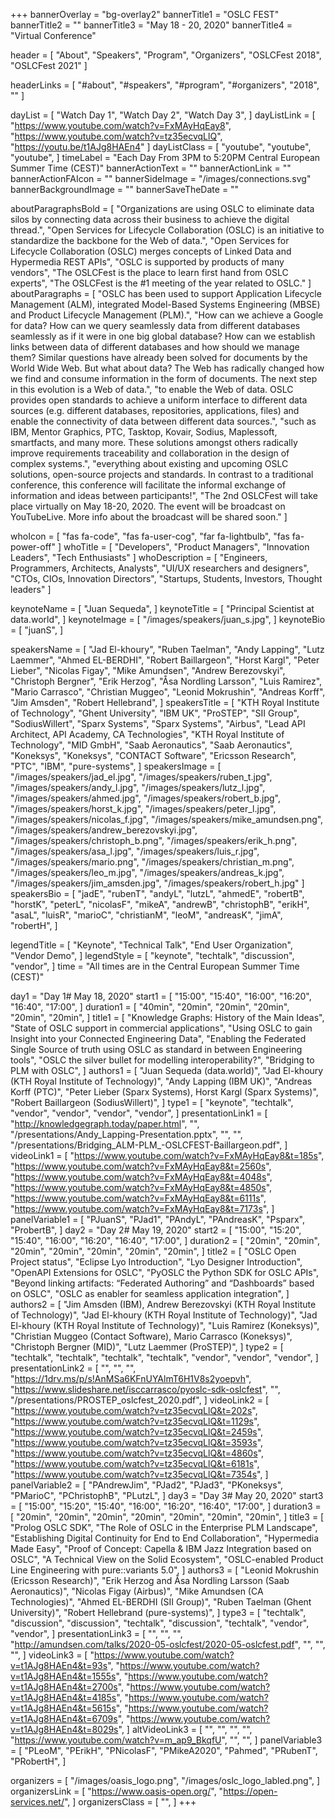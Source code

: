 +++
bannerOverlay = "bg-overlay2"
bannerTitle1 = "OSLC FEST"
bannerTitle2 = ""
bannerTitle3 = "May 18 - 20, 2020"
bannerTitle4 = "Virtual Conference"


header = [
  "About",
  "Speakers",
  "Program",
  "Organizers",
  "OSLCFest 2018",
  "OSLCFest 2021"
]

headerLinks = [
  "#about",
  "#speakers",
  "#program",
  "#organizers",
  "2018",
  ""
]

dayList = [
  "Watch Day 1",
  "Watch Day 2",
  "Watch Day 3",
]
dayListLink = [
  "https://www.youtube.com/watch?v=FxMAyHqEay8",
  "https://www.youtube.com/watch?v=tz35ecvqLlQ",
  "https://youtu.be/t1AJg8HAEn4"
]
dayListClass = [
  "youtube",
  "youtube",
  "youtube",
]
timeLabel = "Each Day From 3PM to 5:20PM Central European Summer Time (CEST)"
bannerActionText = ""
bannerActionLink = ""
bannerActionFAIcon = ""
bannerSideImage = "/images/connections.svg"
bannerBackgroundImage = ""
bannerSaveTheDate = ""

aboutParagraphsBold = [
  "Organizations are using OSLC to eliminate data silos by connecting data across their business to achieve the digital thread.",
  "Open Services for Lifecycle Collaboration (OSLC) is an initiative to standardize the backbone for the Web of data.",
  "Open Services for Lifecycle Collaboration (OSLC) merges concepts of Linked Data and Hypermedia REST APIs",
  "OSLC is supported by products of many vendors",
  "The OSLCFest is the place to learn first hand from OSLC experts",
  "The OSLCFest is the #1 meeting of the year related to OSLC."
]
aboutParagraphs = [
  "OSLC has been used to support Application Lifecycle Management (ALM), integrated Model-Based Systems Engineering (MBSE) and Product Lifecycle Management (PLM).",
  "How can we achieve a Google for data? How can we query seamlessly data from different databases seamlessly as if it were in one big global database? How can we establish links between data of different databases and how should we manage them? Similar questions have already been solved for documents by the World Wide Web. But what about data? The Web has radically changed how we find and consume information in the form of documents. The next step in this evolution is a Web of data.",
  "to enable the Web of data. OSLC provides open standards to achieve a uniform interface to different data sources (e.g. different databases, repositories, applications, files) and enable the connectivity of data between different data sources.",
  "such as IBM, Mentor Graphics, PTC, Tasktop, Kovair, Sodius, Maplessoft, smartfacts, and many more. These solutions amongst others radically improve requirements traceability and collaboration in the design of complex systems.",
  "everything about existing and upcoming OSLC solutions, open-source projects and standards. In contrast to a traditional conference, this conference will facilitate the informal exchange of information and ideas between participants!",
  "The 2nd OSLCFest will take place virtually on May 18-20, 2020. The event will be broadcast on YouTubeLive. More info about the broadcast will be shared soon."
]

whoIcon = [
  "fas fa-code",
  "fas fa-user-cog",
  "far fa-lightbulb",
  "fas fa-power-off"
]
whoTitle = [
  "Developers",
  "Product Managers",
  "Innovation Leaders",
  "Tech Enthusiasts"
]
whoDescription = [
  "Engineers, Programmers, Architects, Analysts",
  "UI/UX researchers and designers",
  "CTOs, CIOs, Innovation Directors",
  "Startups, Students, Investors, Thought leaders"
]

keynoteName = [
  "Juan Sequeda",
]
keynoteTitle = [
  "Principal Scientist at data.world",
]
keynoteImage = [
  "/images/speakers/juan_s.jpg",
]
keynoteBio = [
  "juanS",
]


speakersName = [
  "Jad El-khoury",
  "Ruben Taelman",
  "Andy Lapping",
  "Lutz Laemmer",
  "Ahmed EL-BERDHI",
  "Robert Baillargeon",
  "Horst Kargl",
  "Peter Lieber",
  "Nicolas Figay",
  "Mike Amundsen",
  "Andrew Berezovskyi",
  "Christoph Bergner",
  "Erik Herzog",
  "Åsa Nordling Larsson",
  "Luis Ramirez",
  "Mario Carrasco",
  "Christian Muggeo",
  "Leonid Mokrushin",
  "Andreas Korff",
  "Jim Amsden",
  "Robert Hellebrand",
]
speakersTitle = [
  "KTH Royal Institute of Technology",
  "Ghent University",
  "IBM UK",
  "ProSTEP",
  "SII Group",
  "SodiusWillert",
  "Sparx Systems",
  "Sparx Systems",
  "Airbus",
  "Lead API Architect, API Academy, CA Technologies",
  "KTH Royal Institute of Technology",
  "MID GmbH",
  "Saab Aeronautics",
  "Saab Aeronautics",
  "Koneksys",
  "Koneksys",
  "CONTACT Software",
  "Ericsson Research",
  "PTC",
  "IBM",
  "pure-systems",
]
speakersImage = [
  "/images/speakers/jad_el.jpg",
  "/images/speakers/ruben_t.jpg",
  "/images/speakers/andy_l.jpg",
  "/images/speakers/lutz_l.jpg",
  "/images/speakers/ahmed.jpg",
  "/images/speakers/robert_b.jpg",
  "/images/speakers/horst_k.jpg",
  "/images/speakers/peter_l.jpg",
  "/images/speakers/nicolas_f.jpg",
  "/images/speakers/mike_amundsen.png",
  "/images/speakers/andrew_berezovskyi.jpg",
  "/images/speakers/christoph_b.png",
  "/images/speakers/erik_h.png",
  "/images/speakers/asa_l.jpg",
  "/images/speakers/luis_r.jpg",
  "/images/speakers/mario.png",
  "/images/speakers/christian_m.png",
  "/images/speakers/leo_m.jpg",
  "/images/speakers/andreas_k.jpg",
  "/images/speakers/jim_amsden.jpg",
  "/images/speakers/robert_h.jpg"
]
speakersBio = [
  "jadE",
  "rubenT",
  "andyL",
  "lutzL",
  "ahmedE",
  "robertB",
  "horstK",
  "peterL",
  "nicolasF",
  "mikeA",
  "andrewB",
  "christophB",
  "erikH",
  "asaL",
  "luisR",
  "marioC",
  "christianM",
  "leoM",
  "andreasK",
  "jimA",
  "robertH",
]

legendTitle = [
  "Keynote",
  "Technical Talk",
  "End User Organization",
  "Vendor Demo",
]
legendStyle = [
  "keynote",
  "techtalk",
  "discussion",
  "vendor",
]
time = "All times are in the Central European Summer Time (CEST)"

day1 = "Day 1# May 18, 2020"
start1 = [
  "15:00",
  "15:40",
  "16:00",
  "16:20",
  "16:40",
  "17:00",
]
duration1 = [
  "40min",
  "20min",
  "20min",
  "20min",
  "20min",
  "20min",
]
title1 = [
  "Knowledge Graphs: History of the Main Ideas",
  "State of OSLC support in commercial applications",
  "Using OSLC to gain Insight into your Connected Engineering Data",
  "Enabling the Federated Single Source of truth using OSLC as standard in between Engineering tools",
  "OSLC the silver bullet for modelling interoperability?",
  "Bridging to PLM with OSLC",
]
authors1 = [
  "Juan Sequeda (data.world)",
  "Jad El-khoury (KTH Royal Institute of Technology)",
  "Andy Lapping (IBM UK)",
  "Andreas Korff (PTC)",
  "Peter Lieber (Sparx Systems), Horst Kargl (Sparx Systems)",
  "Robert Baillargeon (SodiusWillert)",
]
type1 = [
  "keynote",
  "techtalk",
  "vendor",
  "vendor",
  "vendor",
  "vendor",
]
presentationLink1 = [
  "http://knowledgegraph.today/paper.html",
  "",
  "/presentations/Andy_Lapping-Presentation.pptx",
  "",
  "",
  "/presentations/Bridging_ALM-PLM_-OSLCFEST-Baillargeon.pdf",
]
videoLink1 = [
  "https://www.youtube.com/watch?v=FxMAyHqEay8&t=185s",
  "https://www.youtube.com/watch?v=FxMAyHqEay8&t=2560s",
  "https://www.youtube.com/watch?v=FxMAyHqEay8&t=4048s",
  "https://www.youtube.com/watch?v=FxMAyHqEay8&t=4850s",
  "https://www.youtube.com/watch?v=FxMAyHqEay8&t=6111s",
  "https://www.youtube.com/watch?v=FxMAyHqEay8&t=7173s",
]
panelVariable1 = [
  "PJuanS",
  "PJad1",
  "PAndyL",
  "PAndreasK",
  "Psparx",
  "ProbertB",
]
day2 = "Day 2# May 19, 2020"
start2 = [
  "15:00",
  "15:20",
  "15:40",
  "16:00",
  "16:20",
  "16:40",
  "17:00",
]
duration2 = [
  "20min",
  "20min",
  "20min",
  "20min",
  "20min",
  "20min",
  "20min",
]
title2 = [
  "OSLC Open Project status",
  "Eclipse Lyo Introduction",
  "Lyo Designer Introduction",
  "OpenAPI Extensions for OSLC",
  "PyOSLC the Python SDK for OSLC APIs",
  "Beyond linking artifacts: “Federated Authoring” and “Dashboards” based on OSLC",
  "OSLC as enabler for seamless application integration",
]
authors2 = [
  "Jim Amsden (IBM), Andrew Berezovskyi (KTH Royal Institute of Technology)",
  "Jad El-khoury (KTH Royal Institute of Technology)",
  "Jad El-khoury (KTH Royal Institute of Technology)",
  "Luis Ramirez (Koneksys)",
  "Christian Muggeo (Contact Software), Mario Carrasco (Koneksys)",
  "Christoph Bergner (MID)",
  "Lutz Laemmer (ProSTEP)",
]
type2 = [
  "techtalk",
  "techtalk",
  "techtalk",
  "techtalk",
  "vendor",
  "vendor",
  "vendor",
]
presentationLink2 = [
  "",
  "",
  "",
  "https://1drv.ms/p/s!AnMSa6KFnUYAlmT6H1V8s2yoepvh",
  "https://www.slideshare.net/isccarrasco/pyoslc-sdk-oslcfest",
  "",
  "/presentations/PROSTEP_oslcfest_2020.pdf",
]
videoLink2 = [
  "https://www.youtube.com/watch?v=tz35ecvqLlQ&t=202s",
  "https://www.youtube.com/watch?v=tz35ecvqLlQ&t=1129s",
  "https://www.youtube.com/watch?v=tz35ecvqLlQ&t=2459s",
  "https://www.youtube.com/watch?v=tz35ecvqLlQ&t=3593s",
  "https://www.youtube.com/watch?v=tz35ecvqLlQ&t=4860s",
  "https://www.youtube.com/watch?v=tz35ecvqLlQ&t=6181s",
  "https://www.youtube.com/watch?v=tz35ecvqLlQ&t=7354s",
]
panelVariable2 = [
  "PAndrewJim",
  "PJad2",
  "PJad3",
  "PKoneksys",
  "PMarioC",
  "PChristophB",
  "PLutzL",
]
day3 = "Day 3# May 20, 2020"
start3 = [
  "15:00",
  "15:20",
  "15:40",
  "16:00",
  "16:20",
  "16:40",
  "17:00",
]
duration3 = [
  "20min",
  "20min",
  "20min",
  "20min",
  "20min",
  "20min",
  "20min",
]
title3 = [
  "Prolog OSLC SDK",
  "The Role of OSLC in the Enterprise PLM Landscape",
  "Establishing Digital Continuity for End to End Collaboration",
  "Hypermedia Made Easy",
  "Proof of Concept: Capella & IBM Jazz Integration based on OSLC",
  "A Technical View on the Solid Ecosystem",
  "OSLC-enabled Product Line Engineering with pure::variants 5.0",
]
authors3 = [
  "Leonid Mokrushin (Ericsson Research)",
  "Erik Herzog and Åsa Nordling Larsson (Saab Aeronautics)",
  "Nicolas Figay (Airbus)",
  "Mike Amundsen (CA Technologies)",
  "Ahmed EL-BERDHI (SII Group)",
  "Ruben Taelman (Ghent University)",
  "Robert Hellebrand (pure-systems)",
]
type3 = [
  "techtalk",
  "discussion",
  "discussion",
  "techtalk",
  "discussion",
  "techtalk",
  "vendor",
  "vendor",
]
presentationLink3 = [
  "",
  "",
  "",
  "http://amundsen.com/talks/2020-05-oslcfest/2020-05-oslcfest.pdf",
  "",
  "",
  "",
]
videoLink3 = [
  "https://www.youtube.com/watch?v=t1AJg8HAEn4&t=93s",
  "https://www.youtube.com/watch?v=t1AJg8HAEn4&t=1555s",
  "https://www.youtube.com/watch?v=t1AJg8HAEn4&t=2700s",
  "https://www.youtube.com/watch?v=t1AJg8HAEn4&t=4185s",
  "https://www.youtube.com/watch?v=t1AJg8HAEn4&t=5615s",
  "https://www.youtube.com/watch?v=t1AJg8HAEn4&t=6709s",
  "https://www.youtube.com/watch?v=t1AJg8HAEn4&t=8029s",
]
altVideoLink3 = [
  "",
  "",
  "",
  "",
  "https://www.youtube.com/watch?v=m_ap9_BkqfU",
  "",
  "",
]
panelVariable3 = [
  "PLeoM",
  "PErikH",
  "PNicolasF",
  "PMikeA2020",
  "Pahmed",
  "PRubenT",
  "PRobertH",
]


organizers = [
    "/images/oasis_logo.png",
    "/images/oslc_logo_labled.png",
]
organizersLink = [
    "https://www.oasis-open.org/",
    "https://open-services.net/",
]
organizersClass = [
    "",
]
+++
